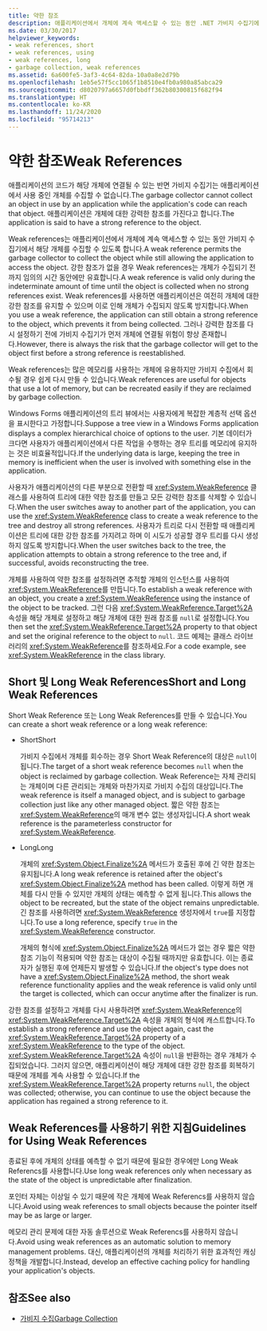 ```yaml
---
title: 약한 참조
description: 애플리케이션에서 개체에 계속 액세스할 수 있는 동안 .NET 가비지 수집기에서 개체를 수집할 수 있도록 하는 약한 참조에 대해 알아봅니다.
ms.date: 03/30/2017
helpviewer_keywords:
- weak references, short
- weak references, using
- weak references, long
- garbage collection, weak references
ms.assetid: 6a600fe5-3af3-4c64-82da-10a0a8e2d79b
ms.openlocfilehash: 1eb5e57f5cc1065f1b8510e4fb0a980a85abca29
ms.sourcegitcommit: d8020797a6657d0fbbdff362b80300815f682f94
ms.translationtype: HT
ms.contentlocale: ko-KR
ms.lasthandoff: 11/24/2020
ms.locfileid: "95714213"
---
```

# <a name="weak-references"></a><span data-ttu-id="d82b0-103">약한 참조</span><span class="sxs-lookup"><span data-stu-id="d82b0-103">Weak References</span></span>

<span data-ttu-id="d82b0-104">애플리케이션의 코드가 해당 개체에 연결될 수 있는 반면 가비지 수집기는 애플리케이션에서 사용 중인 개체를 수집할 수 없습니다.</span><span class="sxs-lookup"><span data-stu-id="d82b0-104">The garbage collector cannot collect an object in use by an application while the application's code can reach that object.</span></span> <span data-ttu-id="d82b0-105">애플리케이션은 개체에 대한 강력한 참조를 가진다고 합니다.</span><span class="sxs-lookup"><span data-stu-id="d82b0-105">The application is said to have a strong reference to the object.</span></span>  
  
 <span data-ttu-id="d82b0-106">Weak references는 애플리케이션에서 개체에 계속 액세스할 수 있는 동안 가비지 수집기에서 해당 개체를 수집할 수 있도록 합니다.</span><span class="sxs-lookup"><span data-stu-id="d82b0-106">A weak reference permits the garbage collector to collect the object while still allowing the application to access the object.</span></span> <span data-ttu-id="d82b0-107">강한 참조가 없을 경우 Weak references는 개체가 수집되기 전까지 임의의 시간 동안에만 유효합니다.</span><span class="sxs-lookup"><span data-stu-id="d82b0-107">A weak reference is valid only during the indeterminate amount of time until the object is collected when no strong references exist.</span></span> <span data-ttu-id="d82b0-108">Weak references를 사용하면 애플리케이션은 여전히 개체에 대한 강한 참조를 유지할 수 있으며 이로 인해 개체가 수집되지 않도록 방지합니다.</span><span class="sxs-lookup"><span data-stu-id="d82b0-108">When you use a weak reference, the application can still obtain a strong reference to the object, which prevents it from being collected.</span></span> <span data-ttu-id="d82b0-109">그러나 강력한 참조를 다시 설정하기 전에 가비지 수집기가 먼저 개체에 연결될 위험이 항상 존재합니다.</span><span class="sxs-lookup"><span data-stu-id="d82b0-109">However, there is always the risk that the garbage collector will get to the object first before a strong reference is reestablished.</span></span>  
  
 <span data-ttu-id="d82b0-110">Weak references는 많은 메모리를 사용하는 개체에 유용하지만 가비지 수집에서 회수될 경우 쉽게 다시 만들 수 있습니다.</span><span class="sxs-lookup"><span data-stu-id="d82b0-110">Weak references are useful for objects that use a lot of memory, but can be recreated easily if they are reclaimed by garbage collection.</span></span>  
  
 <span data-ttu-id="d82b0-111">Windows Forms 애플리케이션의 트리 뷰에서는 사용자에게 복잡한 계층적 선택 옵션을 표시한다고 가정합니다.</span><span class="sxs-lookup"><span data-stu-id="d82b0-111">Suppose a tree view in a Windows Forms application displays a complex hierarchical choice of options to the user.</span></span> <span data-ttu-id="d82b0-112">기본 데이터가 크다면 사용자가 애플리케이션에서 다른 작업을 수행하는 경우 트리를 메모리에 유지하는 것은 비효율적입니다.</span><span class="sxs-lookup"><span data-stu-id="d82b0-112">If the underlying data is large, keeping the tree in memory is inefficient when the user is involved with something else in the application.</span></span>  
  
 <span data-ttu-id="d82b0-113">사용자가 애플리케이션의 다른 부분으로 전환할 때 <xref:System.WeakReference> 클래스를 사용하여 트리에 대한 약한 참조를 만들고 모든 강력한 참조를 삭제할 수 있습니다.</span><span class="sxs-lookup"><span data-stu-id="d82b0-113">When the user switches away to another part of the application, you can use the <xref:System.WeakReference> class to create a weak reference to the tree and destroy all strong references.</span></span> <span data-ttu-id="d82b0-114">사용자가 트리로 다시 전환할 때 애플리케이션은 트리에 대한 강한 참조를 가지려고 하며 이 시도가 성공할 경우 트리를 다시 생성하지 않도록 방지합니다.</span><span class="sxs-lookup"><span data-stu-id="d82b0-114">When the user switches back to the tree, the application attempts to obtain a strong reference to the tree and, if successful, avoids reconstructing the tree.</span></span>  
  
 <span data-ttu-id="d82b0-115">개체를 사용하여 약한 참조를 설정하려면 추적할 개체의 인스턴스를 사용하여 <xref:System.WeakReference>를 만듭니다.</span><span class="sxs-lookup"><span data-stu-id="d82b0-115">To establish a weak reference with an object, you create a <xref:System.WeakReference> using the instance of the object to be tracked.</span></span> <span data-ttu-id="d82b0-116">그런 다음 <xref:System.WeakReference.Target%2A> 속성을 해당 개체로 설정하고 해당 개체에 대한 원래 참조를 `null`로 설정합니다.</span><span class="sxs-lookup"><span data-stu-id="d82b0-116">You then set the <xref:System.WeakReference.Target%2A> property to that object and set the original reference to the object to `null`.</span></span> <span data-ttu-id="d82b0-117">코드 예제는 클래스 라이브러리의 <xref:System.WeakReference>를 참조하세요.</span><span class="sxs-lookup"><span data-stu-id="d82b0-117">For a code example, see <xref:System.WeakReference> in the class library.</span></span>  
  
## <a name="short-and-long-weak-references"></a><span data-ttu-id="d82b0-118">Short 및 Long Weak References</span><span class="sxs-lookup"><span data-stu-id="d82b0-118">Short and Long Weak References</span></span>  

 <span data-ttu-id="d82b0-119">Short Weak Reference 또는 Long Weak References를 만들 수 있습니다.</span><span class="sxs-lookup"><span data-stu-id="d82b0-119">You can create a short weak reference or a long weak reference:</span></span>  
  
- <span data-ttu-id="d82b0-120">Short</span><span class="sxs-lookup"><span data-stu-id="d82b0-120">Short</span></span>  
  
     <span data-ttu-id="d82b0-121">가비지 수집에서 개체를 회수하는 경우 Short Weak Reference의 대상은 `null`이 됩니다.</span><span class="sxs-lookup"><span data-stu-id="d82b0-121">The target of a short weak reference becomes `null` when the object is reclaimed by garbage collection.</span></span> <span data-ttu-id="d82b0-122">Weak Reference는 자체 관리되는 개체이며 다른 관리되는 개체와 마찬가지로 가비지 수집의 대상입니다.</span><span class="sxs-lookup"><span data-stu-id="d82b0-122">The weak reference is itself a managed object, and is subject to garbage collection just like any other managed object.</span></span>  <span data-ttu-id="d82b0-123">짧은 약한 참조는 <xref:System.WeakReference>의 매개 변수 없는 생성자입니다.</span><span class="sxs-lookup"><span data-stu-id="d82b0-123">A short weak reference is the parameterless constructor for <xref:System.WeakReference>.</span></span>  
  
- <span data-ttu-id="d82b0-124">Long</span><span class="sxs-lookup"><span data-stu-id="d82b0-124">Long</span></span>  
  
     <span data-ttu-id="d82b0-125">개체의 <xref:System.Object.Finalize%2A> 메서드가 호출된 후에 긴 약한 참조는 유지됩니다.</span><span class="sxs-lookup"><span data-stu-id="d82b0-125">A long weak reference is retained after the object's <xref:System.Object.Finalize%2A> method has been called.</span></span> <span data-ttu-id="d82b0-126">이렇게 하면 개체를 다시 만들 수 있지만 개체의 상태는 예측할 수 없게 됩니다.</span><span class="sxs-lookup"><span data-stu-id="d82b0-126">This allows the object to be recreated, but the state of the object remains unpredictable.</span></span> <span data-ttu-id="d82b0-127">긴 참조를 사용하려면 <xref:System.WeakReference> 생성자에서 `true`를 지정합니다.</span><span class="sxs-lookup"><span data-stu-id="d82b0-127">To use a long reference, specify `true` in the <xref:System.WeakReference> constructor.</span></span>  
  
     <span data-ttu-id="d82b0-128">개체의 형식에 <xref:System.Object.Finalize%2A> 메서드가 없는 경우 짧은 약한 참조 기능이 적용되며 약한 참조는 대상이 수집될 때까지만 유효합니다. 이는 종료자가 실행된 후에 언제든지 발생할 수 있습니다.</span><span class="sxs-lookup"><span data-stu-id="d82b0-128">If the object's type does not have a <xref:System.Object.Finalize%2A> method, the short weak reference functionality applies and the weak reference is valid only until the target is collected, which can occur anytime after the finalizer is run.</span></span>  
  
 <span data-ttu-id="d82b0-129">강한 참조를 설정하고 개체를 다시 사용하려면 <xref:System.WeakReference>의 <xref:System.WeakReference.Target%2A> 속성을 개체의 형식에 캐스트합니다.</span><span class="sxs-lookup"><span data-stu-id="d82b0-129">To establish a strong reference and use the object again, cast the <xref:System.WeakReference.Target%2A> property of a <xref:System.WeakReference> to the type of the object.</span></span> <span data-ttu-id="d82b0-130"><xref:System.WeakReference.Target%2A> 속성이 `null`을 반환하는 경우 개체가 수집되었습니다. 그러지 않으면, 애플리케이션이 해당 개체에 대한 강한 참조를 회복하기 때문에 개체를 계속 사용할 수 있습니다.</span><span class="sxs-lookup"><span data-stu-id="d82b0-130">If the <xref:System.WeakReference.Target%2A> property returns `null`, the object was collected; otherwise, you can continue to use the object because the application has regained a strong reference to it.</span></span>  
  
## <a name="guidelines-for-using-weak-references"></a><span data-ttu-id="d82b0-131">Weak References를 사용하기 위한 지침</span><span class="sxs-lookup"><span data-stu-id="d82b0-131">Guidelines for Using Weak References</span></span>  

 <span data-ttu-id="d82b0-132">종료된 후에 개체의 상태를 예측할 수 없기 때문에 필요한 경우에만 Long Weak Referencs를 사용합니다.</span><span class="sxs-lookup"><span data-stu-id="d82b0-132">Use long weak references only when necessary as the state of the object is unpredictable after finalization.</span></span>  
  
 <span data-ttu-id="d82b0-133">포인터 자체는 이상일 수 있기 때문에 작은 개체에 Weak Referencs를 사용하지 않습니다.</span><span class="sxs-lookup"><span data-stu-id="d82b0-133">Avoid using weak references to small objects because the pointer itself may be as large or larger.</span></span>  
  
 <span data-ttu-id="d82b0-134">메모리 관리 문제에 대한 자동 솔루션으로 Weak Referencs를 사용하지 않습니다.</span><span class="sxs-lookup"><span data-stu-id="d82b0-134">Avoid using weak references as an automatic solution to memory management problems.</span></span> <span data-ttu-id="d82b0-135">대신, 애플리케이션의 개체를 처리하기 위한 효과적인 캐싱 정책을 개발합니다.</span><span class="sxs-lookup"><span data-stu-id="d82b0-135">Instead, develop an effective caching policy for handling your application's objects.</span></span>  
  
## <a name="see-also"></a><span data-ttu-id="d82b0-136">참조</span><span class="sxs-lookup"><span data-stu-id="d82b0-136">See also</span></span>

- [<span data-ttu-id="d82b0-137">가비지 수집</span><span class="sxs-lookup"><span data-stu-id="d82b0-137">Garbage Collection</span></span>](index.md)
